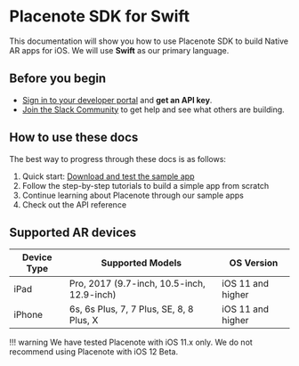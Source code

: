 # Placenote SDK for Swift
This documentation will show you how to use Placenote SDK to build Native AR apps for iOS. We will use **Swift** as our primary language.

## Before you begin

* [Sign in to your developer portal](https://developer.placenote.com) and **get an API key**.
* [Join the Slack Community](https://placenote.com/slack) to get help and see what others are building.

## How to use these docs
The best way to progress through these docs is as follows:

1. Quick start: [Download and test the sample app](install-sample.md)
2. Follow the step-by-step tutorials to build a simple app from scratch
3. Continue learning about Placenote through our sample apps
4. Check out the API reference


## Supported AR devices

| Device Type | Supported Models | OS Version |
| ------------ | ------------- | ------------- |
| iPad | Pro, 2017 (9.7-inch, 10.5-inch, 12.9-inch) | iOS 11 and higher |
| iPhone | 6s, 6s Plus, 7, 7 Plus, SE, 8, 8 Plus, X | iOS 11 and higher |


!!! warning
    We have tested Placenote with iOS 11.x only. We do not recommend using Placenote with iOS 12 Beta.
